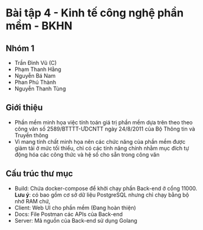 # Bài tập 4 - Kinh tế công nghệ phần mềm - BKHN

## Nhóm 1
- Trần Đình Vũ (C)
- Phạm Thanh Hằng
- Nguyễn Bá Nam
- Phan Phú Thành
- Nguyễn Thanh Tùng

## Giới thiệu
- Phần mềm minh họa việc tính toán giá trị phần mềm dựa trên theo theo công văn số 2589/BTTTT-ƯDCNTT ngày 24/8/2011 của Bộ Thông tin và Truyền thông
- Vì mang tính chất minh họa nên các chức năng của phần mềm được giảm tải ở mức tối thiểu, chỉ có các tính năng chính nhằm mục đích tự động hóa các công thức và hệ số cho sẵn trong công văn

## Cấu trúc thư mục
- Build: Chứa docker-compose để khởi chạy phần Back-end ở cổng 11000. **Lưu ý**: có bao gồm cơ sở dữ liệu PostgreSQL nhưng chỉ chạy bằng bộ nhớ RAM chứ,
- Client: Web UI cho phần mềm (Đang hoàn thiện)
- Docs: File Postman các APIs của Back-end
- Server: Mã nguồn của Back-end sử dụng Golang

